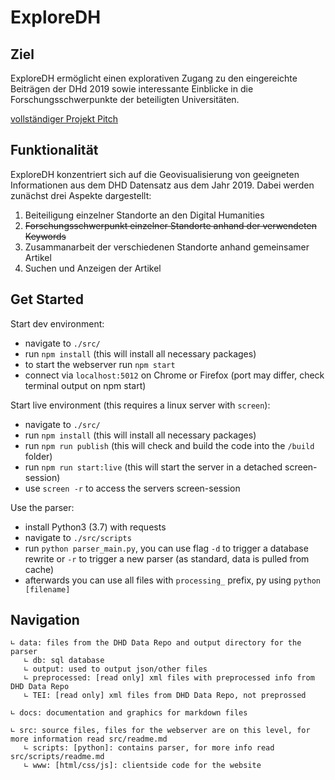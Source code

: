 # ExploreDH

## Ziel

ExploreDH ermöglicht einen explorativen Zugang zu den eingereichte Beiträgen der DHd 2019 sowie interessante Einblicke in die Forschungsschwerpunkte der beteiligten Universitäten.

[vollständiger Projekt Pitch](https://docs.google.com/document/d/1C9cPurW8cZGsN6hhObTlgjH8w_00AFenBmFrk83p4k0/edit#)


## Funktionalität

ExploreDH konzentriert sich auf die Geovisualisierung von geeigneten Informationen aus dem DHD Datensatz aus dem Jahr 2019. Dabei werden zunächst drei Aspekte dargestellt:
1. Beiteiligung einzelner Standorte an den Digital Humanities
2. ~~Forschungsschwerpunkt einzelner Standorte anhand der verwendeten Keywords~~
3. Zusammanarbeit der verschiedenen Standorte anhand gemeinsamer Artikel
4. Suchen und Anzeigen der Artikel

## Get Started

Start dev environment:
- navigate to `./src/`
- run `npm install` (this will install all necessary packages)
- to start the webserver run `npm start`
- connect via `localhost:5012` on Chrome or Firefox (port may differ, check terminal output on npm start)

Start live environment (this requires a linux server with `screen`):
- navigate to `./src/`
- run `npm install` (this will install all necessary packages)
- run `npm run publish` (this will check and build the code into the `/build` folder)
- run `npm run start:live` (this will start the server in a detached screen-session)
- use `screen -r` to access the servers screen-session

Use the parser:
- install Python3 (3.7) with requests
- navigate to `./src/scripts`
- run `python parser_main.py`, you can use flag `-d` to trigger a database rewrite or `-r` to trigger a new parser (as standard, data is pulled from cache)
- afterwards you can use all files with `processing_` prefix, py using `python [filename]`

## Navigation

```
∟ data: files from the DHD Data Repo and output directory for the parser
   ∟ db: sql database
   ∟ output: used to output json/other files
   ∟ preprocessed: [read only] xml files with preprocessed info from DHD Data Repo
   ∟ TEI: [read only] xml files from DHD Data Repo, not preprossed

∟ docs: documentation and graphics for markdown files

∟ src: source files, files for the webserver are on this level, for more information read src/readme.md
   ∟ scripts: [python]: contains parser, for more info read src/scripts/readme.md
   ∟ www: [html/css/js]: clientside code for the website
```